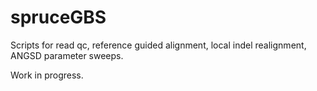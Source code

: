 # spruceGBS
Scripts for read qc, reference guided alignment, local indel realignment, ANGSD parameter sweeps.

Work in progress. 
